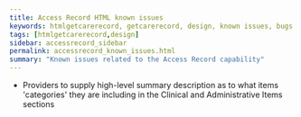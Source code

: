 ```yaml
---
title: Access Record HTML known issues
keywords: htmlgetcarerecord, getcarerecord, design, known issues, bugs
tags: [htmlgetcarerecord,design]
sidebar: accessrecord_sidebar
permalink: accessrecord_known_issues.html
summary: "Known issues related to the Access Record capability"
---
```


- Providers to supply high-level summary description as to what items 'categories' they are including in the Clinical and Administrative Items sections
